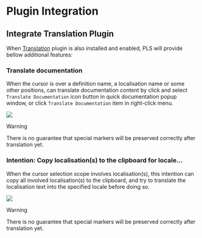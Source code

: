 # Plugin Integration

## Integrate **Translation** Plugin

When [Translation](https://github.com/YiiGuxing/TranslationPlugin) plugin is also installed and enabled,
PLS will provide bellow additional features:

### Translate documentation

When the cursor is over a definition name, a localisation name or some other positions,
can translate documentation content by click and select `Translate Documentation` icon button in quick documentation
popup window,
or click `Translate Documentation` item in right-click menu.

![](/images/plugin-integration/translate_documentation.gif)

> [!warning]
>
> There is no guarantee that special markers will be preserved correctly after translation yet.

### Intention: Copy localisation(s) to the clipboard for locale...

When the cursor selection scope involves localisation(s),
this intention can copy all involved localisation(s) to the clipboard,
and try to translate the localisation text into the specified locale before doing so.

![](/images/plugin-integration/intention_copy_loc_for_locale.gif)

> [!warning]
>
> There is no guarantee that special markers will be preserved correctly after translation yet.